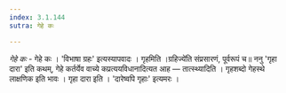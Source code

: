 ```yaml
---
index: 3.1.144
sutra: गेहे कः

---
```

_गेहे कः_ - गेहे कः । 'विभाषा ग्रहः' इत्यस्यापवादः । गृहमिति ।ग्रहिज्ये॑ति संप्रसारणं, पूर्वरूपं च॥ ननु 'गृहा दारा' इति कथम्, गेहे कर्तर्येव वाच्ये कप्रत्ययविधानादित्यत आह —  तात्स्थ्यादिति । गृहशब्दो गेहस्थे लाक्षणिक इति भावः । गृहा दारा इति । 'दारेष्वपि गृहाः' इत्यमरः । 
